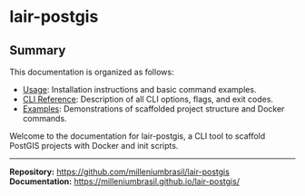 # lair-postgis

## Summary

This documentation is organized as follows:

- [Usage](usage.md): Installation instructions and basic command examples.
- [CLI Reference](cli.md): Description of all CLI options, flags, and exit codes.
- [Examples](examples.md): Demonstrations of scaffolded project structure and Docker commands.

Welcome to the documentation for lair-postgis, a CLI tool to scaffold PostGIS projects with Docker and init scripts.

---

**Repository:** https://github.com/milleniumbrasil/lair-postgis  
**Documentation:** https://milleniumbrasil.github.io/lair-postgis/  